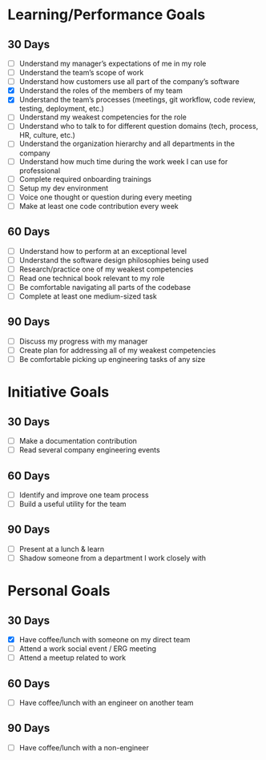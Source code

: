 # Learning/Performance Goals

## 30 Days

- [ ] Understand my manager’s expectations of me in my role
- [ ] Understand the team’s scope of work
- [ ] Understand how customers use all part of the company’s software
- [x] Understand the roles of the members of my team
- [x] Understand the team’s processes (meetings, git workflow, code review, testing, deployment, etc.)
- [ ] Understand my weakest competencies for the role
- [ ] Understand who to talk to for different question domains (tech, process, HR, culture, etc.)
- [ ] Understand the organization hierarchy and all departments in the company
- [ ] Understand how much time during the work week I can use for professional
- [ ] Complete required onboarding trainings
- [ ] Setup my dev environment
- [ ] Voice one thought or question during every meeting
- [ ] Make at least one code contribution every week

## 60 Days

- [ ] Understand how to perform at an exceptional level
- [ ] Understand the software design philosophies being used
- [ ] Research/practice one of my weakest competencies
- [ ] Read one technical book relevant to my role
- [ ] Be comfortable navigating all parts of the codebase
- [ ] Complete at least one medium-sized task

## 90 Days

- [ ] Discuss my progress with my manager
- [ ] Create plan for addressing all of my weakest competencies
- [ ] Be comfortable picking up engineering tasks of any size

# Initiative Goals

## 30 Days

- [ ] Make a documentation contribution
- [ ] Read several company engineering events

## 60 Days

- [ ] Identify and improve one team process
- [ ] Build a useful utility for the team

## 90 Days

- [ ] Present at a lunch & learn
- [ ] Shadow someone from a department I work closely with

# Personal Goals

## 30 Days

- [x] Have coffee/lunch with someone on my direct team
- [ ] Attend a work social event / ERG meeting
- [ ] Attend a meetup related to work

## 60 Days

- [ ] Have coffee/lunch with an engineer on another team

## 90 Days

- [ ] Have coffee/lunch with a non-engineer


